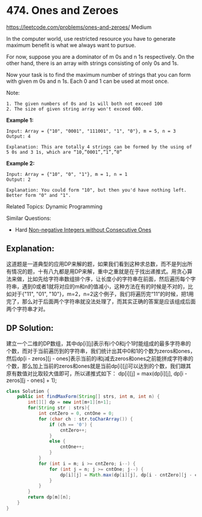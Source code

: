 # 474. Ones and Zeroes
<https://leetcode.com/problems/ones-and-zeroes/>
Medium

In the computer world, use restricted resource you have to generate maximum benefit is what we always want to pursue.

For now, suppose you are a dominator of m 0s and n 1s respectively. On the other hand, there is an array with strings consisting of only 0s and 1s.

Now your task is to find the maximum number of strings that you can form with given m 0s and n 1s. Each 0 and 1 can be used at most once.

Note:

    1. The given numbers of 0s and 1s will both not exceed 100
    2. The size of given string array won't exceed 600.
 

**Example 1:**

    Input: Array = {"10", "0001", "111001", "1", "0"}, m = 5, n = 3
    Output: 4

    Explanation: This are totally 4 strings can be formed by the using of 5 0s and 3 1s, which are “10,”0001”,”1”,”0”
 

**Example 2:**

    Input: Array = {"10", "0", "1"}, m = 1, n = 1
    Output: 2

    Explanation: You could form "10", but then you'd have nothing left. Better form "0" and "1".

Related Topics:  Dynamic Programming

Similar Questions: 
* Hard [Non-negative Integers without Consecutive Ones](https://leetcode.com/problems/non-negative-integers-without-consecutive-ones/)

## Explanation: 
这道题是一道典型的应用DP来解的题，如果我们看到这种求总数，而不是列出所有情况的题，十有八九都是用DP来解，重中之重就是在于找出递推式。用贪心算法来做，比如先给字符串数组排个序，让长度小的字符串在前面，然后遍历每个字符串，遇到0或者1就将对应的m和n的值减小，这种方法在有的时候是不对的，比如对于{"11", "01", "10"}，m=2，n=2这个例子，我们将遍历完“11”的时候，把1用完了，那么对于后面两个字符串就没法处理了，而其实正确的答案是应该组成后面两个字符串才对。

## DP Solution: 

建立一个二维的DP数组，其中dp[i][j]表示有i个0和j个1时能组成的最多字符串的个数，而对于当前遍历到的字符串，我们统计出其中0和1的个数为zeros和ones，然后dp[i - zeros][j - ones]表示当前的i和j减去zeros和ones之前能拼成字符串的个数，那么加上当前的zeros和ones就是当前dp[i][j]可以达到的个数，我们跟其原有数值对比取较大值即可，所以递推式如下：
    dp[i][j] = max(dp[i][j], dp[i - zeros][j - ones] + 1);


```java
class Solution {
    public int findMaxForm(String[] strs, int m, int n) {
        int[][] dp = new int[m+1][n+1];
        for(String str : strs){
            int cntZero = 0, cntOne = 0;
            for (char ch : str.toCharArray()) {
                if (ch == '0') {
                    cntZero++;
                }
                else {
                    cntOne++;
                }
            }
            for (int i = m; i >= cntZero; i--) {
                for (int j = n; j >= cntOne; j--) {
                    dp[i][j] = Math.max(dp[i][j], dp[i - cntZero][j - cntOne] + 1);
                }
            }
        }
        return dp[m][n];
    }
}
```